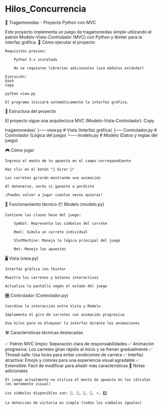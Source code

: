 # Hilos_Concurrencia
🎰 Tragamonedas - Proyecto Python con MVC

Este proyecto implementa un juego de tragamonedas simple utilizando el patrón Modelo-Vista-Controlador (MVC) con Python y tkinter para la interfaz gráfica.
🚀 Cómo ejecutar el proyecto

    Requisitos previos:

        Python 3.x instalado

        No se requieren librerías adicionales (usa módulos estándar)

    Ejecución:
    bash
    Copy

    python view.py

    El programa iniciará automáticamente la interfaz gráfica.

🧩 Estructura del proyecto

El proyecto sigue una arquitectura MVC (Modelo-Vista-Controlador):
Copy

tragamonedas/
├── view.py        # Vista (Interfaz gráfica)
├── Controlador.py # Controlador (Lógica del juego)
└── modelo.py      # Modelo (Datos y reglas del juego)

🎮 Cómo jugar

    Ingresa el monto de tu apuesta en el campo correspondiente

    Haz clic en el botón "🎰 Girar 🎰"

    Los carretes girarán mostrando una animación

    Al detenerse, verás si ganaste o perdiste

    ¡Puedes volver a jugar cuantas veces quieras!

🔧 Funcionamiento técnico
📦 Modelo (modelo.py)

    Contiene las clases base del juego:

        Symbol: Representa los símbolos del carrete

        Reel: Simula un carrete individual

        SlotMachine: Maneja la lógica principal del juego

        Bet: Maneja las apuestas

🖥️ Vista (view.py)

    Interfaz gráfica con tkinter

    Muestra los carretes y botones interactivos

    Actualiza la pantalla según el estado del juego

🎛️ Controlador (Controlador.py)

    Coordina la interacción entre Vista y Modelo

    Implementa el giro de carretes con animación progresiva

    Usa hilos para no bloquear la interfaz durante las animaciones

🛠️ Características técnicas destacadas

✅ Patrón MVC limpio: Separación clara de responsabilidades
✅ Animación progresiva: Los carretes giran rápido al inicio y se frenan gradualmente
✅ Thread-safe: Usa locks para evitar condiciones de carrera
✅ Interfaz atractiva: Emojis y colores para una experiencia visual agradable
✅ Extensible: Fácil de modificar para añadir más características
📝 Notas adicionales

    El juego actualmente no utiliza el monto de apuesta en los cálculos (es meramente visual)

    Los símbolos disponibles son: 🍒, 🍋, 🔔, 🍉, ⭐, 7️⃣

    La detección de victoria es simple (todos los símbolos iguales)
